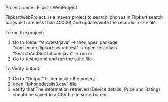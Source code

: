   
Project name : FlipkartWebProject

FlipkartWebProject: is a maven project to search iphones in Flipkart search bar(which are less than 40000) and update/write the records in csv file.

To run the project:

1. Go to folder “/src/test/java” -> then open package “com.ecom.flipkart.searchtest” -> open test class “SearchAndSortIphone.java” -> run
or
2. Go to testng.xml and run the suite file

To Verify output:

1. Go to “Output” folder inside the project 
2. open “Iphonedetails3.csv” file 
3. verify that The information retrieved (Device details, Price and Rating) should be saved in a CSV file in sorted order.
